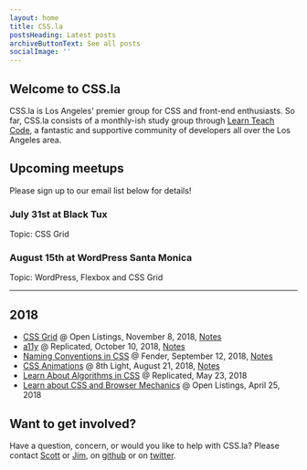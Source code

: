 ```yaml
---
layout: home
title: CSS.la
postsHeading: Latest posts
archiveButtonText: See all posts
socialImage: ''
---
```


## Welcome to CSS.la          
CSS.la is Los Angeles' premier group for CSS and front-end enthusiasts. So far, CSS.la consists of a monthly-ish study group through [Learn Teach Code](https://www.meetup.com/LearnTeachCode/), a fantastic and supportive community of developers all over the Los Angeles area.

## Upcoming meetups  
Please sign up to our email list below for details!

### July 31st at Black Tux
Topic: CSS Grid

### August 15th at WordPress Santa Monica
Topic: WordPress, Flexbox and CSS Grid

***

## 2018
- [CSS Grid](https://www.meetup.com/LearnTeachCode/events/255433621/) @ Open Listings, November 8, 2018, [Notes](https://paper.dropbox.com/doc/CSS.la-6-Using-CSS-Grid-Today--ARVrAD9w~dGrR_I_wu0gIfNPAg-kBtl03ocCi84NjDbs1dEB)
- [a11y](https://www.meetup.com/LearnTeachCode/events/254676315/) @ Replicated, October 10, 2018, [Notes](https://paper.dropbox.com/doc/CSS.la-5-a11y-Accessibility--AO96X1eWzh9_V4eSEXhPC_nGAg-FWnNCYELcMICEuhZqkwng)
- [Naming Conventions in CSS](https://www.meetup.com/LearnTeachCode/events/253679813/) @ Fender, September 12, 2018, [Notes](https://paper.dropbox.com/doc/CSS.la-4-Naming-Conventions-in-CSS--AMm_gQrSk6NDxcdnsPpeSD0BAg-NNwsgZES3OpJAOINatkO3)
- [CSS Animations](https://www.meetup.com/LearnTeachCode/events/253492626/) @ 8th Light, August 21, 2018, [Notes](https://paper.dropbox.com/doc/CSS.la-3-CSS-Animations-YGMB8TFeAka4O5jsLhvD5)
- [Learn About Algorithms in CSS](https://www.meetup.com/LearnTeachCode/events/250076452/) @ Replicated, May 23, 2018
- [Learn about CSS and Browser Mechanics](https://www.meetup.com/LearnTeachCode/events/249510027/) @ Open Listings, April 25, 2018
  
## Want to get involved?    
Have a question, concern, or would you like to help with CSS.la? Please contact [Scott](https://scottgruber.me) or [Jim](https://tobbi.co), on [github](https://github.com/css-la) or on [twitter](https://twitter.com/cssdotla).